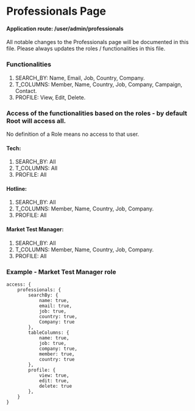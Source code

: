 # Professionals Page

#### Application route: /user/admin/professionals

All notable changes to the Professionals page will be documented in this file. 
Please always updates the roles / functionalities in this file. 

### Functionalities

1. SEARCH_BY: Name, Email, Job, Country, Company.
2. T_COLUMNS: Member, Name, Country, Job, Company, Campaign, Contact.   
3. PROFILE: View, Edit, Delete. 

### Access of the functionalities based on the roles - by default Root will access all.

No definition of a Role means no access to that user.

#### Tech:

1. SEARCH_BY: All
2. T_COLUMNS: All
3. PROFILE: All

#### Hotline:

1. SEARCH_BY: All
2. T_COLUMNS: Member, Name, Country, Job, Company.
3. PROFILE: All

#### Market Test Manager:

1. SEARCH_BY: All
2. T_COLUMNS: Member, Name, Country, Job, Company.
3. PROFILE: All

### Example - Market Test Manager role

```
access: { 
    professionals: { 
        searchBy: { 
            name: true, 
            email: true, 
            job: true, 
            country: true,
            Company: true
        }, 
        tableColumns: { 
            name: true, 
            job: true, 
            company: true, 
            member: true, 
            country: true 
        }, 
        profile: { 
            view: true, 
            edit: true, 
            delete: true
        },
    } 
}

```
